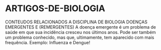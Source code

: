 # ARTIGOS-DE-BIOLOGIA
CONTEUDOS RELACIONADOS A DISCIPLINA DE BIOLOGIA
DOENÇAS EMERGENTES E (REMERGENTES)
A doença emergente é um problema de saúde em que sua incidência cresceu nos últimos anos. 
Pode ser também um problema conhecido, mas que, ultimamente, tem aparecido com mais frequência.
Exemplo: Influenza e Dengue!
